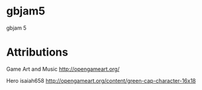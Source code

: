 # gbjam5
gbjam 5

# Attributions
Game Art and Music
http://opengameart.org/

Hero
isaiah658
http://opengameart.org/content/green-cap-character-16x18
